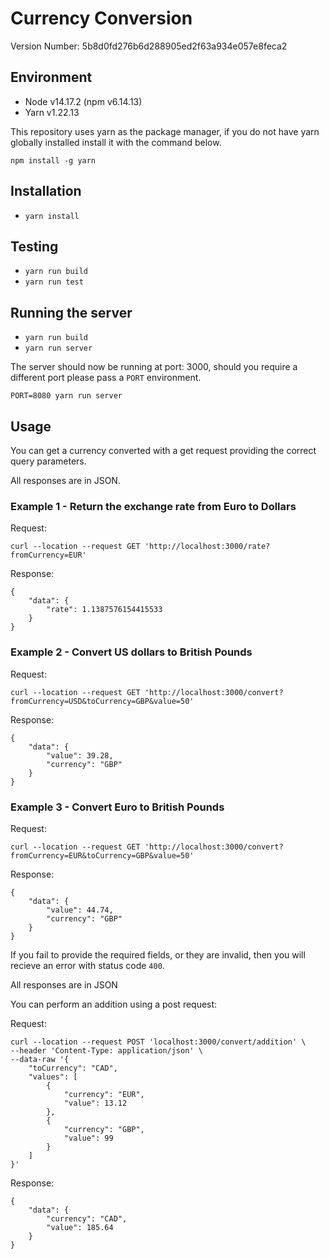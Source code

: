 # Currency Conversion

Version Number: 5b8d0fd276b6d288905ed2f63a934e057e8feca2

## Environment

- Node v14.17.2 (npm v6.14.13)
- Yarn v1.22.13

This repository uses yarn as the package manager, if you do not have yarn globally installed install it with the command below.

`npm install -g yarn`

## Installation

- `yarn install`

## Testing

- `yarn run build`
- `yarn run test`

## Running the server

- `yarn run build`
- `yarn run server`

The server should now be running at port: 3000, should you require a different port please pass a `PORT` environment.

`PORT=8080 yarn run server`

## Usage

You can get a currency converted with a get request providing the correct query parameters.

All responses are in JSON.

### Example 1 - Return the exchange rate from Euro to Dollars

Request:

```
curl --location --request GET 'http://localhost:3000/rate?fromCurrency=EUR'
```

Response:

```
{
    "data": {
        "rate": 1.1387576154415533
    }
}
```

### Example 2 - Convert US dollars to British Pounds

Request:

```
curl --location --request GET 'http://localhost:3000/convert?fromCurrency=USD&toCurrency=GBP&value=50'
```

Response:

```
{
    "data": {
        "value": 39.28,
        "currency": "GBP"
    }
}
```

### Example 3 - Convert Euro to British Pounds

Request:

```
curl --location --request GET 'http://localhost:3000/convert?fromCurrency=EUR&toCurrency=GBP&value=50'
```

Response:

```
{
    "data": {
        "value": 44.74,
        "currency": "GBP"
    }
}
```

If you fail to provide the required fields, or they are invalid, then you will recieve an error with status code `400`.

All responses are in JSON

You can perform an addition using a post request:

Request:

```
curl --location --request POST 'localhost:3000/convert/addition' \
--header 'Content-Type: application/json' \
--data-raw '{
    "toCurrency": "CAD",
    "values": [
        {
            "currency": "EUR",
            "value": 13.12
        },
        {
            "currency": "GBP",
            "value": 99
        }
    ]
}'
```

Response:

```
{
    "data": {
        "currency": "CAD",
        "value": 185.64
    }
}
```
